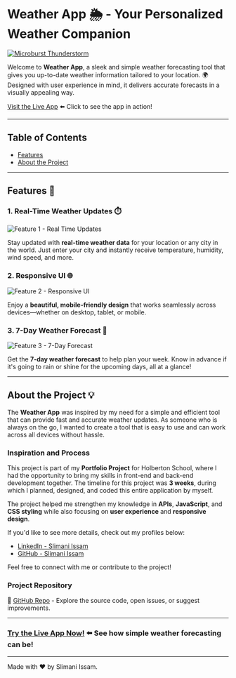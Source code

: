 # Weather App 🌦️ - Your Personalized Weather Companion

[![Microburst Thunderstorm](https://images.unsplash.com/photo-1531436665658-2032a6e1eab6?crop=entropy&cs=tinysrgb&fit=max&fm=jpg&ixid=M3w0NTYzOTl8MHwxfGFsbHwxfHx8fHx8fHwxNjc0NTcxMjQ5fA&ixlib=rb-4.0.3&q=80&w=1080)](https://unsplash.com/photos/microburst-thunderstorm-Led9c1SSNFo)

Welcome to **Weather App**, a sleek and simple weather forecasting tool that gives you up-to-date weather information tailored to your location. 🌍  
Designed with user experience in mind, it delivers accurate forecasts in a visually appealing way.

[Visit the Live App](https://weatherapp-pi-one.vercel.app/) ⬅️ Click to see the app in action!

---

## Table of Contents
- [Features](#features)
- [About the Project](#about-the-project)

---

## Features 🚀 <a name="features"></a>

### 1. Real-Time Weather Updates ⏱️
![Feature 1 - Real Time Updates](https://via.placeholder.com/600x400.png) <!-- Replace with a screenshot/gif of your app -->

Stay updated with **real-time weather data** for your location or any city in the world. Just enter your city and instantly receive temperature, humidity, wind speed, and more.

### 2. Responsive UI 🌐
![Feature 2 - Responsive UI](https://via.placeholder.com/600x400.png) <!-- Replace with a screenshot/gif of your app's responsiveness -->

Enjoy a **beautiful, mobile-friendly design** that works seamlessly across devices—whether on desktop, tablet, or mobile.

### 3. 7-Day Weather Forecast 📅
![Feature 3 - 7-Day Forecast](https://via.placeholder.com/600x400.png) <!-- Replace with a screenshot/gif of 7-day forecast -->

Get the **7-day weather forecast** to help plan your week. Know in advance if it's going to rain or shine for the upcoming days, all at a glance!

---

## About the Project 💡 <a name="about-the-project"></a>

The **Weather App** was inspired by my need for a simple and efficient tool that can provide fast and accurate weather updates. As someone who is always on the go, I wanted to create a tool that is easy to use and can work across all devices without hassle.

### Inspiration and Process
This project is part of my **Portfolio Project** for Holberton School, where I had the opportunity to bring my skills in front-end and back-end development together. The timeline for this project was **3 weeks**, during which I planned, designed, and coded this entire application by myself.  

The project helped me strengthen my knowledge in **APIs**, **JavaScript**, and **CSS styling** while also focusing on **user experience** and **responsive design**.

If you'd like to see more details, check out my profiles below:

- [LinkedIn - Slimani Issam](https://www.linkedin.com/in/issam-slimani-52592a160)
- [GitHub - Slimani Issam](https://github.com/ISSAM-SLI/)

Feel free to connect with me or contribute to the project!

### Project Repository
🔗 [GitHub Repo](https://github.com/ISSAM-SLI/weatherapp) - Explore the source code, open issues, or suggest improvements.

---

### [Try the Live App Now!](https://weatherapp-pi-one.vercel.app/) ⬅️ See how simple weather forecasting can be!

---

Made with ❤️ by Slimani Issam.
